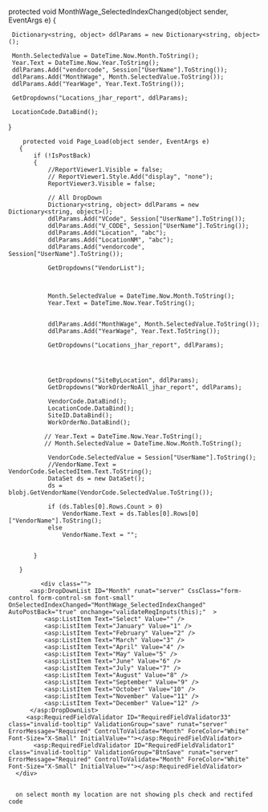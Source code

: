  protected void MonthWage_SelectedIndexChanged(object sender, EventArgs e)
 {
    

     Dictionary<string, object> ddlParams = new Dictionary<string, object>();
   
     Month.SelectedValue = DateTime.Now.Month.ToString();
     Year.Text = DateTime.Now.Year.ToString();
     ddlParams.Add("vendorcode", Session["UserName"].ToString());
     ddlParams.Add("MonthWage", Month.SelectedValue.ToString());
     ddlParams.Add("YearWage", Year.Text.ToString());

     GetDropdowns("Locations_jhar_report", ddlParams);

     LocationCode.DataBind();


 }


        protected void Page_Load(object sender, EventArgs e)
       {
           if (!IsPostBack)
           {
               //ReportViewer1.Visible = false;
               // ReportViewer1.Style.Add("display", "none");
               ReportViewer3.Visible = false;

               // All DropDown
               Dictionary<string, object> ddlParams = new Dictionary<string, object>();
               ddlParams.Add("VCode", Session["UserName"].ToString()); 
               ddlParams.Add("V_CODE", Session["UserName"].ToString()); 
               ddlParams.Add("Location", "abc");
               ddlParams.Add("LocationNM", "abc");
               ddlParams.Add("vendorcode", Session["UserName"].ToString());

               GetDropdowns("VendorList");


        
               Month.SelectedValue = DateTime.Now.Month.ToString();
               Year.Text = DateTime.Now.Year.ToString();


               ddlParams.Add("MonthWage", Month.SelectedValue.ToString());
               ddlParams.Add("YearWage", Year.Text.ToString());

               GetDropdowns("Locations_jhar_report", ddlParams);




               GetDropdowns("SiteByLocation", ddlParams);
               GetDropdowns("WorkOrderNoAll_jhar_report", ddlParams);

               VendorCode.DataBind();
               LocationCode.DataBind();
               SiteID.DataBind();
               WorkOrderNo.DataBind();

              // Year.Text = DateTime.Now.Year.ToString();
              // Month.SelectedValue = DateTime.Now.Month.ToString();

               VendorCode.SelectedValue = Session["UserName"].ToString();
               //VendorName.Text = VendorCode.SelectedItem.Text.ToString();
               DataSet ds = new DataSet();
               ds = blobj.GetVendorName(VendorCode.SelectedValue.ToString());

               if (ds.Tables[0].Rows.Count > 0)
                   VendorName.Text = ds.Tables[0].Rows[0]["VendorName"].ToString();
               else
                   VendorName.Text = "";


           }

       }

             <div class="">
          <asp:DropDownList ID="Month" runat="server" CssClass="form-control form-control-sm font-small" OnSelectedIndexChanged="MonthWage_SelectedIndexChanged" AutoPostBack="true" onchange="validateReqInputs(this);"  >
              <asp:ListItem Text="Select" Value="" />
              <asp:ListItem Text="January" Value="1" />
              <asp:ListItem Text="February" Value="2" />
              <asp:ListItem Text="March" Value="3" />
              <asp:ListItem Text="April" Value="4" />
              <asp:ListItem Text="May" Value="5" />
              <asp:ListItem Text="June" Value="6" />
              <asp:ListItem Text="July" Value="7" />
              <asp:ListItem Text="August" Value="8" />
              <asp:ListItem Text="September" Value="9" />
              <asp:ListItem Text="October" Value="10" />
              <asp:ListItem Text="November" Value="11" />
              <asp:ListItem Text="December" Value="12" />
          </asp:DropDownList>
         <asp:RequiredFieldValidator ID="RequiredFieldValidator33" class="invalid-tooltip" ValidationGroup="save" runat="server" ErrorMessage="Required" ControlToValidate="Month" ForeColor="White" Font-Size="X-Small" InitialValue=""></asp:RequiredFieldValidator>
           <asp:RequiredFieldValidator ID="RequiredFieldValidator1" class="invalid-tooltip" ValidationGroup="BtnSave" runat="server" ErrorMessage="Required" ControlToValidate="Month" ForeColor="White" Font-Size="X-Small" InitialValue=""></asp:RequiredFieldValidator>
      </div>


      on select month my location are not showing pls check and rectifed code

